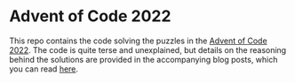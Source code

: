 # Advent of Code 2022

This repo contains the code solving the puzzles in the [Advent of Code 2022](https://adventofcode.com/2022/). The code is quite terse and unexplained, but details on the reasoning behind the solutions are provided in the accompanying blog posts, which you can read [here](https://alliterativecomputing.blogspot.com/2022/12/advent-of-code-2022.html).
